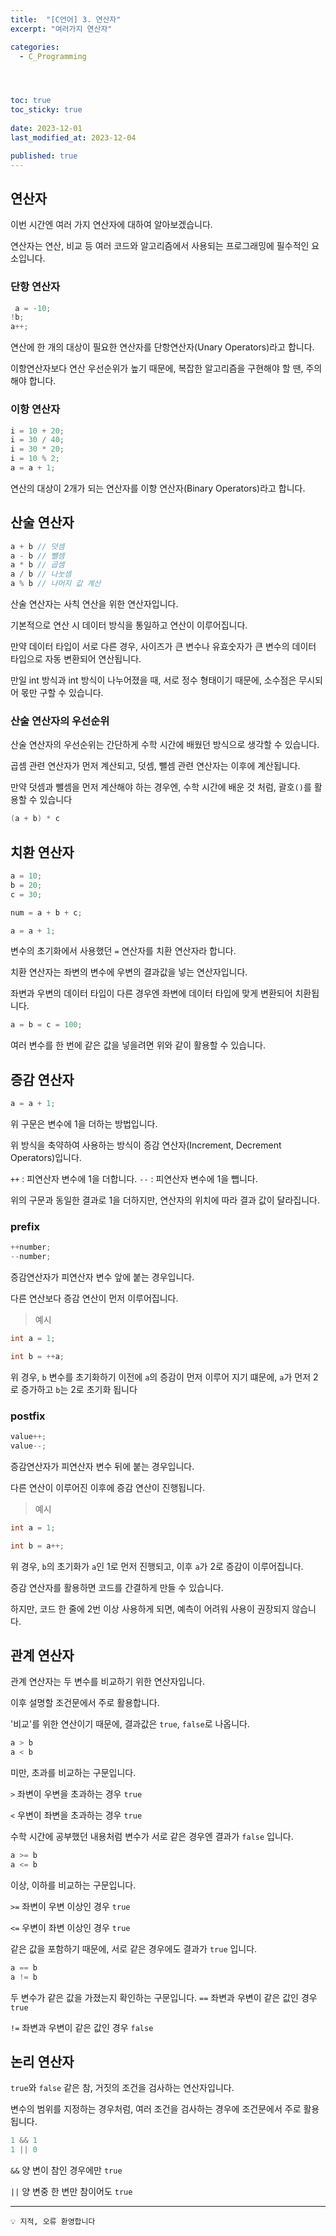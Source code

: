 ```yaml
---
title:  "[C언어] 3. 연산자"
excerpt: "여러가지 연산자"

categories:
  - C_Programming




toc: true
toc_sticky: true
 
date: 2023-12-01
last_modified_at: 2023-12-04

published: true
---
```


## 연산자
이번 시간엔 여러 가지 연산자에 대하여 알아보겠습니다.

연산자는 연산, 비교 등 여러 코드와 알고리즘에서 사용되는 프로그래밍에 필수적인 요소입니다.

### 단항 연산자


```c
 a = -10;
!b;
a++;
```

연산에 한 개의 대상이 필요한 연산자를 단항연산자(Unary Operators)라고 합니다.

이항연산자보다 연산 우선순위가 높기 때문에, 복잡한 알고리즘을 구현해야 할 땐, 주의해야 합니다.


### 이항 연산자

```c
i = 10 + 20;
i = 30 / 40;
i = 30 * 20;
i = 10 % 2;
a = a + 1;
```

연산의 대상이 2개가 되는 연산자를 이항 연산자(Binary Operators)라고 합니다.



## 산술 연산자

```c
a + b // 덧셈
a - b // 뺄셈
a * b // 곱셈
a / b // 나눗셈
a % b // 나머지 값 계산
```
산술 연산자는 사칙 연산을 위한 연산자입니다.

기본적으로 연산 시 데이터 방식을 통일하고 연산이 이루어집니다.

만약 데이터 타입이 서로 다른 경우, 사이즈가 큰 변수나 유효숫자가 큰 변수의 데이터 타입으로 자동 변환되어 연산됩니다.

만일 int 방식과 int 방식이 나누어졌을 때, 서로 정수 형태이기 때문에, 소수점은 무시되어 몫만 구할 수 있습니다.



### 산술 연산자의 우선순위

산술 연산자의 우선순위는 간단하게 수학 시간에 배웠던 방식으로 생각할 수 있습니다.

곱셈 관련 연산자가 먼저 계산되고, 덧셈, 뺄셈 관련 연산자는 이후에 계산됩니다.

만약 덧셈과 뺄셈을 먼저 계산해야 하는 경우엔, 수학 시간에 배운 것 처럼, 괄호`()`를 활용할 수 있습니다
```c
(a + b) * c
``` 

## 치환 연산자
 

```c
a = 10;
b = 20;
c = 30;

num = a + b + c;

a = a + 1;
```

변수의 초기화에서 사용했던 `=` 연산자를 치환 연산자라 합니다.

치환 연산자는 좌변의 변수에 우변의 결과값을 넣는 연산자입니다.

좌변과 우변의 데이터 타입이 다른 경우엔 좌변에 데이터 타입에 맞게 변환되어 치환됩니다.

```c
a = b = c = 100;
```
여러 변수를 한 번에 같은 값을 넣을려면 위와 같이 활용할 수 있습니다.


 
## 증감 연산자

```c
a = a + 1;
```
위 구문은 변수에 1을 더하는 방법입니다. 

위 방식을 축약하여 사용하는 방식이 증감 연산자(Increment, Decrement Operators)입니다.

`++` : 피연산자 변수에 1을 더합니다.
`--` : 피연산자 변수에 1을 뺍니다.

위의 구문과 동일한 결과로 1을 더하지만, 연산자의 위치에 따라 결과 값이 달라집니다.



### prefix
```c
++number;
--number;
```
증감연산자가 피연산자 변수 앞에 붙는 경우입니다.

다른 연산보다 증감 연산이 먼저 이루어집니다.

> 예시 

```c
int a = 1;

int b = ++a;
```
위 경우, `b` 변수를 초기화하기 이전에 `a`의 증감이 먼저 이루어 지기 떄문에, `a`가 먼저 2로 증가하고 `b`는 2로 초기화 됩니다


### postfix
```c
value++;
value--;
```
증감연산자가 피연산자 변수 뒤에 붙는 경우입니다.

다른 연산이 이루어진 이후에 증감 연산이 진행됩니다.


> 예시 

```c
int a = 1;

int b = a++;
```
위 경우, `b`의 초기화가 `a`인 1로 먼저 진행되고, 이후 `a`가 2로 증감이 이루어집니다.

증감 연산자를 활용하면 코드를 간결하게 만들 수 있습니다.

하지만, 코드 한 줄에 2번 이상 사용하게 되면, 예측이 어려워 사용이 권장되지 않습니다.




## 관계 연산자

관계 연산자는 두 변수를 비교하기 위한 연산자입니다.

이후 설명할 조건문에서 주로 활용합니다.

'비교'를 위한 연산이기 때문에, 결과값은 `true`, `false`로 나옵니다.

```c
a > b
a < b
```
미만, 초과를 비교하는 구문입니다. 

`>` 좌변이 우변을 초과하는 경우 `true`

`<` 우변이 좌변을 초과하는 경우 `true`

수학 시간에 공부했던 내용처럼 변수가 서로 같은 경우엔 결과가 `false` 입니다.

```c
a >= b
a <= b
```
이상, 이하를 비교하는 구문입니다.


`>=` 좌변이 우변 이상인 경우 `true`

`<=` 우변이 좌변 이상인 경우 `true`

같은 값을 포함하기 때문에, 서로 같은 경우에도 결과가 `true` 입니다.


```c
a == b
a != b
```
두 변수가 같은 값을 가졌는지 확인하는 구문입니다.
`==` 좌변과 우변이 같은 값인 경우 `true`

`!=` 좌변과 우변이 같은 값인 경우 `false`

## 논리 연산자

`true`와 `false` 같은 참, 거짓의 조건을 검사하는 연산자입니다.

변수의 범위를 지정하는 경우처럼, 여러 조건을 검사하는 경우에 조건문에서 주로 활용됩니다.

```c
1 && 1   
1 || 0    
```

`&&` 양 변이 참인 경우에만 `true`

`||` 양 변중 한 변만 참이어도 `true`


---
```
💡 지적, 오류 환영합니다
```
